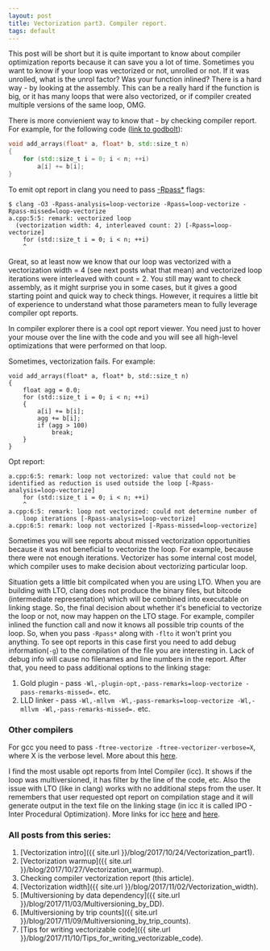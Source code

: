 ```yaml
---
layout: post
title: Vectorization part3. Compiler report.
tags: default
---
```


This post will be short but it is quite important to know about compiler optimization reports because it can save you a lot of time.
Sometimes you want to know if your loop was vectorized or not, unrolled or not. If it was unrolled, what is the unrol factor? Was your function inlined? There is a hard way - by looking at the assembly. This can be a really hard if the function is big, or it has many loops that were also vectorized, or if compiler created multiple versions of the same loop, OMG.

There is more convienient way to know that - by checking compiler report. For example, for the following code ([link to godbolt](https://godbolt.org/#g:!((g:!((g:!((h:codeEditor,i:(j:1,source:'%23include+%3Ccstddef%3E%0A%0Avoid+add_arrays(float*+a,+float*+b,+std::size_t+n)%0A%7B%0A++++for+(std::size_t+i+%3D+0%3B+i+%3C+n%3B+%2B%2Bi)%0A++++++++a%5Bi%5D+%2B%3D+b%5Bi%5D%3B%0A%7D%09%0A'),l:'5',n:'0',o:'C%2B%2B+source+%231',t:'0')),header:(),k:33.72686813932536,l:'4',m:100,n:'0',o:'',s:0,t:'0'),(g:!((h:compiler,i:(compiler:clang500,filters:(b:'0',binary:'1',commentOnly:'0',demangle:'0',directives:'0',execute:'1',intel:'0',trim:'0'),libs:!(),options:'-O3',source:1,wantOptInfo:'0'),l:'5',n:'0',o:'x86-64+clang+5.0.0+(Editor+%231,+Compiler+%232)',t:'0')),k:32.939798527341324,l:'4',n:'0',o:'',s:0,t:'0'),(g:!((h:opt,i:(compilerName:'x86-64+clang+5.0.0',editorid:1,j:2,source:'%23include+%3Ccstddef%3E%0A%0Avoid+add_arrays(float*+a,+float*+b,+std::size_t+n)%0A%7B%0A++++%23pragma+clang+loop+vectorize(enable)+vectorize_width(LEN)%0A++++for+(std::size_t+i+%3D+0%3B+i+%3C+n%3B+%2B%2Bi)%0A++++++++a%5Bi%5D+%2B%3D+b%5Bi%5D%3B%0A%7D%09%0A'),l:'5',n:'0',o:'x86-64+clang+5.0.0+Opt+Viewer+(Editor+%231,+Compiler+%232)',t:'0')),k:33.33333333333333,l:'4',n:'0',o:'',s:0,t:'0')),l:'2',n:'0',o:'',t:'0')),version:4)):

```cpp
void add_arrays(float* a, float* b, std::size_t n)
{
    for (std::size_t i = 0; i < n; ++i)
        a[i] += b[i];
}
```

To emit opt report in clang you need to pass [-Rpass*](https://llvm.org/docs/Vectorizers.html#diagnostics) flags:

```
$ clang -O3 -Rpass-analysis=loop-vectorize -Rpass=loop-vectorize -Rpass-missed=loop-vectorize
a.cpp:5:5: remark: vectorized loop
  (vectorization width: 4, interleaved count: 2) [-Rpass=loop-vectorize]
    for (std::size_t i = 0; i < n; ++i)
    ^
```

Great, so at least now we know that our loop was vectorized with a vectorization width = 4 (see next posts what that mean) and vectorized loop iterations were interleaved with count = 2.
You still may want to check assembly, as it might surprise you in some cases, but it gives a good starting point and quick way to check things. However, it requires a little bit of experience to understand what those parameters mean to fully leverage compiler opt reports.

In compiler explorer there is a cool opt report viewer. You need just to hover your mouse over the line with the code and you will see all high-level optimizations that were performed on that loop.

Sometimes, vectorization fails. For example:

```
void add_arrays(float* a, float* b, std::size_t n)
{
    float agg = 0.0;
    for (std::size_t i = 0; i < n; ++i)
    {
        a[i] += b[i];
        agg += b[i];
        if (agg > 100)
            break;
    }
}
```
Opt report:
```
a.cpp:6:5: remark: loop not vectorized: value that could not be identified as reduction is used outside the loop [-Rpass-analysis=loop-vectorize]
    for (std::size_t i = 0; i < n; ++i)
    ^
a.cpp:6:5: remark: loop not vectorized: could not determine number of 
    loop iterations [-Rpass-analysis=loop-vectorize]
a.cpp:6:5: remark: loop not vectorized [-Rpass-missed=loop-vectorize]
```

Sometimes you will see reports about missed vectorization opportunities because it was not beneficial to vectorize the loop. For example, because there were not enough iterations. Vectorizer has some internal cost model, which compiler uses to make decision about vectorizing particular loop.

Situation gets a little bit compilcated when you are using LTO. When you are building with LTO, clang does not produce the binary files, but bitcode (intermediate representation) which will be combined into executable on linking stage. So, the final decision about whether it's beneficial to vectorize the loop or not, now may happen on the LTO stage. For example, compiler inlined the function call and now it knows all possible trip counts of the loop. So, when you pass `-Rpass*` along with `-flto` it won't print you anything. To see opt reports in this case first you need to add debug information(`-g`) to the compilation of the file you are interesting in. Lack of debug info will cause no filenames and line numbers in the report. After that, you need to pass additional options to the linking stage:
1. Gold plugin - pass `-Wl,-plugin-opt,-pass-remarks=loop-vectorize -pass-remarks-missed=.` etc.
2. LLD linker  - pass `-Wl,-mllvm -Wl,-pass-remarks=loop-vectorize -Wl,-mllvm -Wl,-pass-remarks-missed=.` etc.

### Other compilers

For gcc you need to pass `-ftree-vectorize -ftree-vectorizer-verbose=X`, where X is the verbose level. More about this [here](https://www.gnu.org/software/gcc/projects/tree-ssa/vectorization.html#using).

I find the most usable opt reports from Intel Compiler (icc). It shows if the loop was multiversioned, it has filter by the line of the code, etc. Also the issue with LTO (like in clang) works with no additional steps from the user. It remembers that user requested opt report on compilation stage and it will generate output in the text file on the linking stage (in icc it is called IPO - Inter Procedural Optimization). More links for icc [here](https://software.intel.com/en-us/node/590464) and [here](https://software.intel.com/en-us/node/522949).

### All posts from this series:
1. [Vectorization intro]({{ site.url }}/blog/2017/10/24/Vectorization_part1).
2. [Vectorization warmup]({{ site.url }}/blog/2017/10/27/Vectorization_warmup).
3. Checking compiler vectorization report (this article).
4. [Vectorization width]({{ site.url }}/blog/2017/11/02/Vectorization_width).
5. [Multiversioning by data dependency]({{ site.url }}/blog/2017/11/03/Multiversioning_by_DD).
6. [Multiversioning by trip counts]({{ site.url }}/blog/2017/11/09/Multiversioning_by_trip_counts).
7. [Tips for writing vectorizable code]({{ site.url }}/blog/2017/11/10/Tips_for_writing_vectorizable_code).
